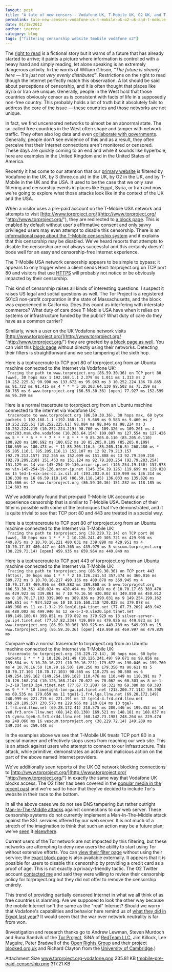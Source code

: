 ```yaml
---
layout: post
title: "A tale of new censors - Vodafone UK, T-Mobile UK, O2 UK, and T-Mobile USA"
permalink: tale-new-censors-vodafone-uk-t-mobile-uk-o2-uk-and-t-mobile-usa
date: 01/18/2012
author: ioerror
category: blog
tags: ["filtering censorship website tmobile vodafone o2"]
---
```


The [right to read](http://www.gnu.org/philosophy/right-to-read.html) is a fictional story but it warns of a future that has already started to arrive; it paints a picture where information is controlled with a heavy hand and simply reading, let alone speaking is an extremely dangerous activity. In the words of William Gibson, _"The future is already here — it's just not very evenly distributed"_. Restrictions on the right to read though the Internet perfectly match this observation. A lot should be said about perceptions of censorship, and it is often thought that places like Syria or Iran are unique. Generally, people in the West hold that those countries obviously censor as is consistent with facts of life in a supposedly non-free country. This probably holds a lot of truth but it absolutely fails to address the core of the issue — these countries and those networks are not unique.

In fact, we find uncensored networks to almost be an abnormal state. The so-called free countries in the West often shape and tamper with network traffic. They often also log data and even [collaborate with governments](https://www.eff.org/cases/nsa?tid=534). Generally, people don't see evidence of this and as a result, they often perceive that their Internet connections aren't monitored or censored. These days are quickly coming to an end and while it sounds like hyperbole, here are examples in the United Kingdom and in the United States of America.

Recently it has come to our attention that our [primary website](http://www.torproject.org/) is filtered by Vodafone in the UK, by 3 (three.co.uk) in the UK, by O2 in the UK, and by T-Mobile in the UK and the USA. It used to be the case that we only saw filtering and censorship events in places like Egypt, Syria, or Iran and now we're going to explore what those attacks look like in the context of the UK and the USA.

When a visitor uses a pre-paid account on the T-Mobile USA network and attempts to visit [http://www.torproject.org/](http://www.torproject.org/ "http://www.torproject.org/"), they are redirected to [a block page](https://blog.torproject.org/files/tmobile-pre-paid-censorship_0.png). This is enabled by default without user's affirmative consent and only savvy privileged users may even attempt to disable this censorship. There is an [informational page about the T-Mobile censorship system](http://support.t-mobile.com/docs/DOC-2144) and it explains that this censorship may be disabled. We've heard reports that attempts to disable the censorship are not always successful and this certainly doesn't bode well for an easy and censorship-free Internet experience.

The T-Mobile USA network censorship appears to be simple to bypass: it appears to only trigger when a client sends Host: torproject.org on TCP port 80 and visitors that use [HTTPS](https://www.torproject.org/) will probably not notice or be obviously impacted by their censorship.

This kind of censorship raises all kinds of interesting questions. I suspect it raises US legal and social questions as well. The Tor Project is a registered 501c3 non-profit corporation in the state of Massachusetts, and the block was experienced in California. Does this count as interfering with interstate commerce? What duty of care does T-Mobile USA have when it relies on systems or infrastructure funded by the public? What duty of care do they have as a common carrier?

Similarly, when a user on the UK Vodafone network visits [http://www.torproject.org/](http://www.torproject.org/ "http://www.torproject.org/") they are greeted by [a block page as well](https://blog.torproject.org/files/www.torproject.org-vodafone.png). You can visit this [block page](http://online.vodafone.co.uk/dispatch/Portal/ContentControlServlet?type=restricted) without directly using their networks. Detecting their filters is straightforward and we see tampering at the sixth hop.

Here is a tcptraceroute to TCP port 80 of torproject.org from an Ubuntu machine connected to the Internet via Vodafone UK:  
`
Tracing the path to www.torproject.org (86.59.30.36) on TCP port 80 (www), 30 hops max
 1 192.168.1.1 2.379 ms 1.011 ms 1.313 ms
 2 10.252.225.61 90.998 ms 133.672 ms 95.963 ms
 3 10.252.224.186 78.865 ms 91.722 ms 91.415 ms
 4 * * *
 5 10.203.64.130 88.502 ms 73.259 ms 80.765 ms
 6 www.torproject.org (86.59.30.36) [open] 77.927 ms 152.599 ms 96.399 ms`

Here is a normal traceroute to torproject.org from an Ubuntu machine connected to the internet via Vodafone UK:  
`
traceroute to www.torproject.org (86.59.30.36), 30 hops max, 60 byte packets
 1 192.168.1.1 (192.168.1.1) 9.669 ms 9.583 ms 9.460 ms
 2 10.252.225.61 (10.252.225.61) 98.084 ms 98.046 ms 98.224 ms
 3 10.252.224.219 (10.252.224.219) 98.760 ms 109.326 ms 109.261 ms
 4 host203.msm.che.vodafone (10.203.64.154) 109.087 ms 127.554 ms 127.426 ms
 5 * * *
 6 * * *
 7 * * *
 8 * * *
 9 85.205.0.110 (85.205.0.110) 180.920 ms 180.692 ms 180.652 ms
10 85.205.0.109 (85.205.0.109) 180.659 ms 180.473 ms *
11 85.205.116.5 (85.205.116.5) 260.480 ms * 85.205.116.1 (85.205.116.1) 152.107 ms
12 92.79.213.157 (92.79.213.157) 152.265 ms 152.099 ms 151.808 ms
13 92.79.209.210 (92.79.209.210) 151.453 ms 151.124 ms 92.79.203.254 (92.79.203.254) 151.129 ms
14 vin-145-254-19-130.arcor-ip.net (145.254.19.130) 157.978 ms vin-145-254-19-126.arcor-ip.net (145.254.19.126) 119.699 ms 129.820 ms
15 te3-1-vix-iec-c2.ix.sil.at (193.203.0.6) 129.999 ms 136.314 ms 136.338 ms
16 86.59.118.145 (86.59.118.145) 136.033 ms 135.826 ms 135.666 ms
17 www.torproject.org (86.59.30.36) 151.282 ms 118.185 ms 114.603 ms`

We've additionally found that pre-paid T-Mobile UK accounts also experience censorship that is similar to T-Mobile USA. Detection of their filter is possible with some of the techniques that I've demonstrated, and it is quite trivial to see that TCP port 80 and 443 are treated in a special way.

Here is a tcptraceroute to TCP port 80 of torproject.org from an Ubuntu machine connected to the Internet via T-Mobile UK:  
`
Tracing the path to torproject.org (38.229.72.14) on TCP port 80 (www), 30 hops max
 1 * * *
 2 10.126.241.49 305.721 ms 429.908 ms 449.875 ms
 3 10.70.16.221 480.031 ms 339.890 ms 429.951 ms
 4 10.70.17.87 480.447 ms 449.365 ms 439.979 ms
 5 vescum.torproject.org (38.229.72.14) [open] 459.935 ms 659.964 ms 449.849 ms`

Here is a tcptraceroute to TCP port 443 of torproject.org from an Ubuntu machine connected to the Internet via T-Mobile UK:  
`
Tracing the path to torproject.org (86.59.30.36) on TCP port 443 (https), 30 hops max
 1 * * *
 2 10.126.241.53 357.474 ms 360.016 ms 389.772 ms
 3 10.70.16.217 490.136 ms 409.878 ms 359.945 ms
 4 10.70.17.87 469.956 ms 489.883 ms 389.868 ms
 5 www.torproject.org (86.59.30.36) 410.024 ms 420.494 ms 399.888 ms
 6 10.70.17.66 389.470 ms 429.923 ms 339.861 ms
 7 10.70.16.50 430.002 ms 349.850 ms 450.012 ms
 8 10.70.17.103 339.900 ms 389.836 ms 390.031 ms
 9 149.254.199.162 369.851 ms * 924.522 ms
10 10.126.168.218 420.035 ms 379.878 ms 409.968 ms
11 xe-1-3-2-19.lon10.ip4.tinet.net (77.67.73.209) 469.942 ms 480.002 ms 499.940 ms
12 xe-5-3-0.vie20.ip4.tinet.net (89.149.180.6) 399.851 ms 379.892 ms 379.929 ms
13 silver-server-gw.ip4.tinet.net (77.67.82.234) 419.899 ms 479.926 ms 449.923 ms
14 www.torproject.org (86.59.30.36) 389.925 ms 449.789 ms 549.993 ms
15 www.torproject.org (86.59.30.36) [open] 419.869 ms 469.997 ms 479.839 ms`

Compare with a normal traceroute to torproject.org from an Ubuntu machine connected to the Internet via T-Mobile UK:  
`
traceroute to torproject.org (38.229.72.14), 30 hops max, 60 byte packets
 1 * * *
 2 10.126.241.49 (10.126.241.49) 99.671 ms 99.856 ms 159.584 ms
 3 10.70.16.221 (10.70.16.221) 179.672 ms 190.046 ms 159.760 ms
 4 10.70.16.50 (10.70.16.50) 190.250 ms 179.356 ms 90.611 ms
 5 10.70.17.103 (10.70.17.103) 90.565 ms 110.275 ms 90.508 ms
 6 149.254.199.162 (149.254.199.162) 110.476 ms 110.449 ms 110.391 ms
 7 10.126.168.214 (10.126.168.214) 70.022 ms 70.062 ms 60.303 ms
 8 xe-1-3-2-19.lon10.ip4.tinet.net (77.67.73.209) 60.322 ms 69.380 ms 69.383 ms
 9 * * *
10 limelight-lon-gw.ip4.tinet.net (213.200.77.118) 59.798 ms 60.535 ms 179.659 ms
11 tge11-1.fr4.lga.llnw.net (69.28.172.149) 240.999 ms 221.715 ms 221.191 ms
12 tge14-4.fr4.ord.llnw.net (69.28.189.53) 230.570 ms 229.966 ms 210.814 ms
13 tge7-1.fr3.ord.llnw.net (69.28.172.41) 210.575 ms 200.446 ms 199.453 ms
14 ve8.fr3.ord4.llnw.net (68.142.80.130) 169.521 ms 148.181 ms 168.037 ms
15 cymru.tge6-3.fr3.ord4.llnw.net (68.142.73.198) 248.264 ms 229.474 ms 249.066 ms
16 vescum.torproject.org (38.229.72.14) 249.289 ms 249.234 ms 259.448 ms`

In the examples above we see that T-Mobile UK treats TCP port 80 in a special manner and effectively stops users from reaching our web site. This is an attack against users who attempt to connect to our infrastructure. This attack, while primitive, demonstrates an active and malicious action on the part of the above named Internet providers.

We've additionally seen reports of the UK O2 network blocking connections to [http://www.torproject.org/](http://www.torproject.org/ "http://www.torproject.org/") in exactly the same way that Vodafone UK blocks access. The O2 filter has been covered in the [popular media in the recent past](http://www.wired.co.uk/news/archive/2011-03/04/o2-mobile-web-filtering) and we're sad to hear that they've decided to include Tor's website in their race to the bottom.

In all the above cases we do not see DNS tampering but rather outright [Man-In-The-Middle attacks](https://en.wikipedia.org/wiki/Man-in-the-middle_attack) against connections to our web server. These censorship systems do not currently implement a Man-In-The-Middle attack against the SSL services offered by our web server. It is not much of a stretch of the imagination to think that such an action may be a future plan; we've [seen](https://blog.torproject.org/blog/detecting-certificate-authority-compromises-and-web-browser-collusion) it [elsewhere](https://blog.torproject.org/blog/diginotar-damage-disclosure).

Current users of the Tor network are not impacted by this filtering, but these networks are attempting to deny new users the ability to start using Tor without extensive efforts. You can [view their filter page](https://bango.net/O2AV/wUnsuccessful.aspx?action=sessionTimeout&httpsRedirect=1) without using their service; the [exact block page](https://bango.net/O2AV/mUnsuccessful.aspx?action=noMSISDN&httpsRedirect=1&httpsRedirect=1) is also available externally. It appears that it is possible for users to disable this censorship by providing a credit card as a proof of age. This is not exactly a privacy-friendly tactic. The O2 Twitter account [contacted me](https://twitter.com/#!/O2/status/159560963106947072) and said they were willing to review their censorship policy for torproject.org but they did not offer to remove the censorship entirely.

This trend of providing partially censored Internet in what we all think of as free countries is alarming. Are we supposed to look the other way because the mobile Internet isn't the same as the "real" Internet? Should we worry that Vodafone's capabilities and behavior here remind us of [what they did in Egypt last year](http://www.rawstory.com/rs/2011/01/28/vodafone-confirms-role-egypts-cellular-internet-blackout/)? It would seem that the war over network neutrality is far from won.

(Investigation and research thanks go to Andrew Lewman, Steven Murdoch and Runa Sandvik of the [Tor Project](https://www.torproject.org/), SiNA of [RedTeam LLC](http://www.redteam.io/), Jim Killock, Lee Maguire, Peter Bradwell of the [Open Rights Group](http://www.openrightsgroup.org/) and their project [blocked.org.uk](http://blocked.org.uk/) and Richard Clayton from the [University of Cambridge](http://www.cl.cam.ac.uk/~rnc1/).)

<thead><tr>
<th>Attachment</th>
<th>Size</th> </tr></thead>
<tbody>
<tr class="odd">
<td><a href="https://blog.torproject.org/files/www.torproject.org-vodafone.png">www.torproject.org-vodafone.png</a></td>
<td>235.81 KB</td> </tr>
<tr class="even">
<td><a href="https://blog.torproject.org/files/tmobile-pre-paid-censorship_0.png">tmobile-pre-paid-censorship.png</a></td>
<td>317.21 KB</td> </tr>
</tbody>

